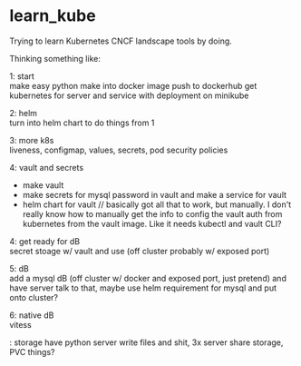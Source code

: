 # learn_kube
Trying to learn Kubernetes CNCF landscape tools by doing. 

Thinking something like:  

1: start  
make easy python
make into docker image
push to dockerhub
get kubernetes for server and service with deployment on minikube

2: helm  
turn into helm chart to do things from 1

3: more k8s  
liveness, configmap, values, secrets, pod security policies

4: vault and secrets
* make vault  
* make secrets for mysql password in vault and make a service for vault 
* helm chart for vault 
// basically got all that to work, but manually. I don't really know how to manually get the info to config the vault auth from kubernetes from the vault image. Like it needs kubectl and vault CLI?

4: get ready for dB  
secret stoage w/ vault and use (off cluster probably w/ exposed port) 

5: dB  
add a mysql dB (off cluster w/ docker and exposed port, just pretend) and have server talk to that, maybe use helm requirement for mysql and put onto cluster? 

6: native dB  
vitess

: storage
have python server write files and shit, 3x server share storage, PVC things? 
